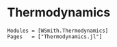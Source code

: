 # Thermodynamics

```@autodocs
Modules = [WSmith.Thermodynamics]
Pages   = ["Thermodynamics.jl"]
```
